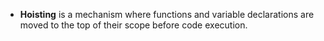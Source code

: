 - **Hoisting** is a mechanism where functions and variable declarations are moved to the top of their scope before code execution.